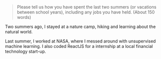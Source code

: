 > Please tell us how you have spent the last two summers (or vacations between school years), including any jobs you have held.
  (About 150 words)

Two summers ago, I stayed at a nature camp, hiking and learning about the natural world.

Last summer, I worked at NASA, where I messed around with unsupervised machine learning.
I also coded ReactJS for a internship at a local financial technology start-up.
